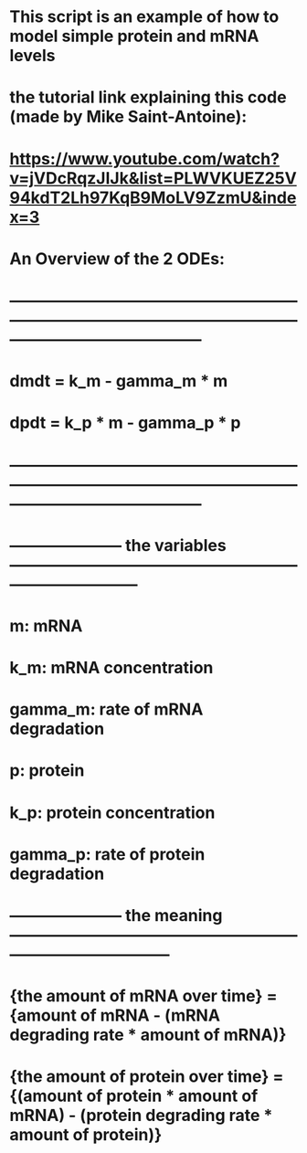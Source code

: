 # This script is an example of how to model simple protein and mRNA levels

# the tutorial link explaining this code (made by Mike Saint-Antoine):
# https://www.youtube.com/watch?v=jVDcRqzJIJk&list=PLWVKUEZ25V94kdT2Lh97KqB9MoLV9ZzmU&index=3



# An Overview of the 2 ODEs:

# ————————————————————————————————————————————————
#   dmdt = k_m - gamma_m * m
#   dpdt = k_p * m - gamma_p * p
# ————————————————————————————————————————————————


# ——————— the variables ——————————————————————————
# m: mRNA
# k_m: mRNA concentration
# gamma_m: rate of mRNA degradation

# p: protein
# k_p: protein concentration
# gamma_p: rate of protein degradation


# ——————— the meaning ————————————————————————————
# {the amount of mRNA over time}  =  {amount of mRNA  -  (mRNA degrading rate  *  amount of mRNA)}
# {the amount of protein over time}  =  {(amount of protein  *  amount of mRNA)  -  (protein degrading rate  *  amount of protein)}
